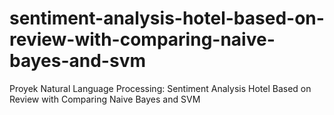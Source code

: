 # sentiment-analysis-hotel-based-on-review-with-comparing-naive-bayes-and-svm

Proyek Natural Language Processing: Sentiment Analysis Hotel Based on Review with Comparing Naive Bayes and SVM
